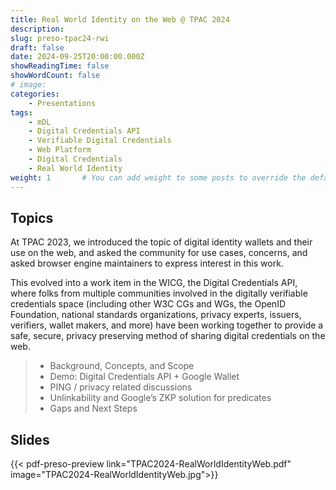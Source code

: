 ```yaml
---
title: Real World Identity on the Web @ TPAC 2024
description: 
slug: preso-tpac24-rwi
draft: false
date: 2024-09-25T20:00:00.000Z
showReadingTime: false
showWordCount: false
# image: 
categories:
    - Presentations
tags:
    - mDL
    - Digital Credentials API
    - Verifiable Digital Credentials
    - Web Platform
    - Digital Credentials
    - Real World Identity
weight: 1       # You can add weight to some posts to override the default sorting (date descending)
---
```


## Topics

At TPAC 2023, we introduced the topic of digital identity wallets and their use on the web, and asked the community for use cases, concerns, and asked browser engine maintainers to express interest in this work.

This evolved into a work item in the WICG, the Digital Credentials API, where folks from multiple communities involved in the digitally verifiable credentials space (including other W3C CGs and WGs, the OpenID Foundation, national standards organizations, privacy experts, issuers, verifiers, wallet makers, and more) have been working together to provide a safe, secure, privacy preserving method of sharing digital credentials on the web.

> - Background, Concepts, and Scope
> - Demo: Digital Credentials API + Google Wallet
> - PING / privacy related discussions
> - Unlinkability and Google’s ZKP solution for predicates
> - Gaps and Next Steps

## Slides

{{< pdf-preso-preview link="TPAC2024-RealWorldIdentityWeb.pdf" image="TPAC2024-RealWorldIdentityWeb.jpg">}}
